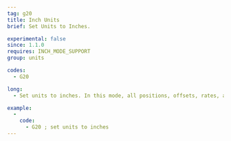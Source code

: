 ```yaml
---
tag: g20
title: Inch Units
brief: Set Units to Inches.

experimental: false
since: 1.1.0
requires: INCH_MODE_SUPPORT
group: units

codes:
  - G20

long:
  - Set units to inches. In this mode, all positions, offsets, rates, accelerations, etc., specified in G-code parameters are interpreted as inches.

example:
  -
    code:
      - G20 ; set units to inches
---
```

